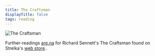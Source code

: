 ```yaml
---
title: The Craftsman
displayTitle: false
tags: reading
---
```


![The Craftsman](https://d2w9rnfcy7mm78.cloudfront.net/12449573/original_d06e4950fa38d4abdb29f4325f6cf620.png?1625514755?bc=0)

Further-readings [are.na](https://www.are.na/felix-taylor/further-reading-the-craftsman) for Richard Sennett's The Craftsman found on Strelka's [web store](https://store.strelka.com/en/items/66)..